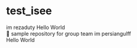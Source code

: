 # test_isee
im rezaduty
Hello World<br>
:large_blue_circle: sample repository for group team 
im persiangulff<br> 
Hello World
